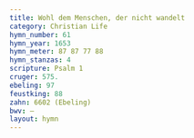 ```yaml
---
title: Wohl dem Menschen, der nicht wandelt
category: Christian Life
hymn_number: 61
hymn_year: 1653
hymn_meter: 87 87 77 88
hymn_stanzas: 4
scripture: Psalm 1
cruger: 575.
ebeling: 97
feustking: 88
zahn: 6602 (Ebeling)
bwv: —
layout: hymn
---
```

<br>

